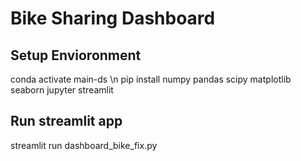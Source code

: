 # Bike Sharing Dashboard
## Setup Envioronment
conda activate main-ds \n
pip install numpy pandas scipy matplotlib seaborn jupyter streamlit 
## Run streamlit app
streamlit run dashboard_bike_fix.py
